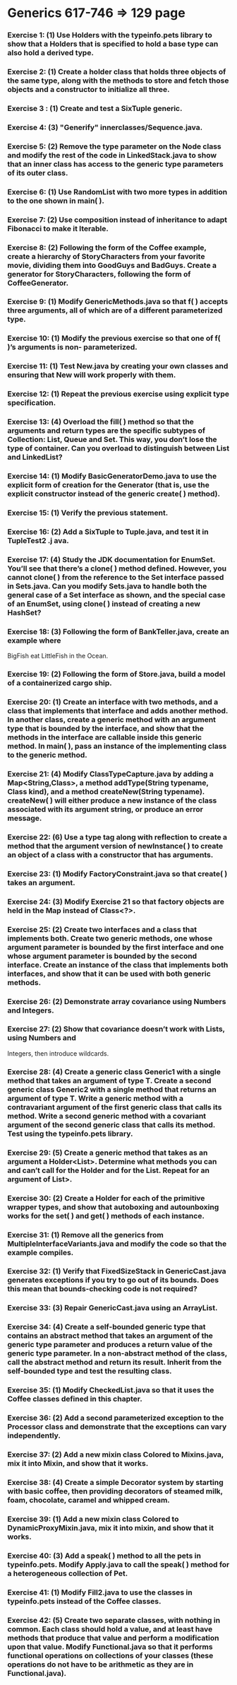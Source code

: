 # Generics 617-746 => 129 page

### Exercise 1: (1) Use Holders with the typeinfo.pets library to show that a Holders that is specified to hold a base type can also hold a derived type.

### Exercise 2: (1) Create a holder class that holds three objects of the same type, along with the methods to store and fetch those objects and a constructor to initialize all three.

### Exercise 3 : (1) Create and test a SixTuple generic. 

### Exercise 4: (3) "Generify" innerclasses/Sequence.java.

### Exercise 5: (2) Remove the type parameter on the Node class and modify the rest of the code in LinkedStack.java to show that an inner class has access to the generic type parameters of its outer class.

### Exercise 6: (1) Use RandomList with two more types in addition to the one shown in main( ).

### Exercise 7: (2) Use composition instead of inheritance to adapt Fibonacci to make it Iterable.

### Exercise 8: (2) Following the form of the Coffee example, create a hierarchy of StoryCharacters from your favorite movie, dividing them into GoodGuys and BadGuys. Create a generator for StoryCharacters, following the form of CoffeeGenerator.

### Exercise 9: (1) Modify GenericMethods.java so that f( ) accepts three arguments, all of which are of a different parameterized type.

### Exercise 10: (1) Modify the previous exercise so that one of f( )’s arguments is non- parameterized.

### Exercise 11: (1) Test New.java by creating your own classes and ensuring that New will work properly with them.

### Exercise 12: (1) Repeat the previous exercise using explicit type specification.

### Exercise 13: (4) Overload the fill( ) method so that the arguments and return types are the specific subtypes of Collection: List, Queue and Set. This way, you don’t lose the type of container. Can you overload to distinguish between List and LinkedList?

### Exercise 14: (1) Modify BasicGeneratorDemo.java to use the explicit form of creation for the Generator (that is, use the explicit constructor instead of the generic create( ) method).

### Exercise 15: (1) Verify the previous statement.

### Exercise 16: (2) Add a SixTuple to Tuple.java, and test it in TupleTest2 .j ava.

### Exercise 17: (4) Study the JDK documentation for EnumSet. You’ll see that there’s a clone( ) method defined. However, you cannot clone( ) from the reference to the Set interface passed in Sets.java. Can you modify Sets.java to handle both the general case of a Set interface as shown, and the special case of an EnumSet, using clone( ) instead of creating a new HashSet?

### Exercise 18: (3) Following the form of BankTeller.java, create an example where
BigFish eat LittleFish in the Ocean.

### Exercise 19: (2) Following the form of Store.java, build a model of a containerized cargo ship.

### Exercise 20: (1) Create an interface with two methods, and a class that implements that interface and adds another method. In another class, create a generic method with an argument type that is bounded by the interface, and show that the methods in the interface are callable inside this generic method. In main( ), pass an instance of the implementing class to the generic method.

### Exercise 21: (4) Modify ClassTypeCapture.java by adding a Map<String,Class<?>>, a method addType(String typename, Class<?> kind), and a method createNew(String typename). createNew( ) will either produce a new instance of the class associated with its argument string, or produce an error message.

### Exercise 22: (6) Use a type tag along with reflection to create a method that the argument version of newInstance( ) to create an object of a class with a constructor that has arguments.

### Exercise 23: (1) Modify FactoryConstraint.java so that create( ) takes an argument.

### Exercise 24: (3) Modify Exercise 21 so that factory objects are held in the Map instead of Class<?>.

### Exercise 25: (2) Create two interfaces and a class that implements both. Create two generic methods, one whose argument parameter is bounded by the first interface and one whose argument parameter is bounded by the second interface. Create an instance of the class that implements both interfaces, and show that it can be used with both generic methods.

### Exercise 26: (2) Demonstrate array covariance using Numbers and Integers. 

### Exercise 27: (2) Show that covariance doesn’t work with Lists, using Numbers and
Integers, then introduce wildcards.

### Exercise 28: (4) Create a generic class Generic1<T> with a single method that takes an argument of type T. Create a second generic class Generic2<T> with a single method that returns an argument of type T. Write a generic method with a contravariant argument of the first generic class that calls its method. Write a second generic method with a covariant argument of the second generic class that calls its method. Test using the typeinfo.pets library.

### Exercise 29: (5) Create a generic method that takes as an argument a Holder<List<?>>. Determine what methods you can and can’t call for the Holder and for the List. Repeat for an argument of List<Holder<?>>.

### Exercise 30: (2) Create a Holder for each of the primitive wrapper types, and show that autoboxing and autounboxing works for the set( ) and get( ) methods of each instance.

### Exercise 31: (1) Remove all the generics from MultipleInterfaceVariants.java and modify the code so that the example compiles.

### Exercise 32: (1) Verify that FixedSizeStack in GenericCast.java generates exceptions if you try to go out of its bounds. Does this mean that bounds-checking code is not required?

### Exercise 33: (3) Repair GenericCast.java using an ArrayList.

### Exercise 34: (4) Create a self-bounded generic type that contains an abstract method that takes an argument of the generic type parameter and produces a return value of the generic type parameter. In a non-abstract method of the class, call the abstract method and return its result. Inherit from the self-bounded type and test the resulting class.

### Exercise 35: (1) Modify CheckedList.java so that it uses the Coffee classes defined in this chapter.

### Exercise 36: (2) Add a second parameterized exception to the Processor class and demonstrate that the exceptions can vary independently.

### Exercise 37: (2) Add a new mixin class Colored to Mixins.java, mix it into Mixin, and show that it works.

### Exercise 38: (4) Create a simple Decorator system by starting with basic coffee, then providing decorators of steamed milk, foam, chocolate, caramel and whipped cream.

### Exercise 39: (1) Add a new mixin class Colored to DynamicProxyMixin.java, mix it into mixin, and show that it works.

### Exercise 40: (3) Add a speak( ) method to all the pets in typeinfo.pets. Modify Apply.java to call the speak( ) method for a heterogeneous collection of Pet.

### Exercise 41: (1) Modify Fill2.java to use the classes in typeinfo.pets instead of the Coffee classes.

### Exercise 42: (5) Create two separate classes, with nothing in common. Each class should hold a value, and at least have methods that produce that value and perform a modification upon that value. Modify Functional.java so that it performs functional operations on collections of your classes (these operations do not have to be arithmetic as they are in Functional.java).